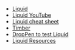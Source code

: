 <ul>
<li><a href="https://shopify.github.io/liquid/">Liquid</a></li>
<li><a href="https://www.youtube.com/playlist?list=PLlMkWQ65HlcEJMRRdnqxpbGImqBkIOctd">Liquid YouTube</a></li>
<li><a href="http://cheat.markdunkley.com/">Liquid cheat sheet</a></li>
<li><a href="http://shopify.github.io/Timber/">Timber</a></li>
<li><a href="https://droppen.org/?droppen=2jdnoipw">DropPen to test Liquid</a></li>
<li><a href="https://www.reddit.com/r/shopify/comments/3x4ho6/resources_to_learn_liquid/">Liquid Resources</a></li>
</ul>

